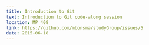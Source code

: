 ```yaml
---
title: Introduction to Git
text: Introduction to Git code-along session
location: MP 408
link: https://github.com/mbonsma/studyGroup/issues/5
date: 2015-06-18
---
```

